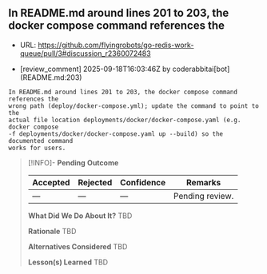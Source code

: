 ## In README.md around lines 201 to 203, the docker compose command references the

- URL: https://github.com/flyingrobots/go-redis-work-queue/pull/3#discussion_r2360072483

- [review_comment] 2025-09-18T16:03:46Z by coderabbitai[bot] (README.md:203)

```text
In README.md around lines 201 to 203, the docker compose command references the
wrong path (deploy/docker-compose.yml); update the command to point to the
actual file location deployments/docker/docker-compose.yaml (e.g. docker compose
-f deployments/docker/docker-compose.yaml up --build) so the documented command
works for users.
```

> [!INFO]- **Pending**
> **Outcome**
> 
> | Accepted | Rejected | Confidence | Remarks |
> |----------|----------|------------|---------|
> | — | — | — | Pending review. |
>
> **What Did We Do About It?**
> TBD
>
> **Rationale**
> TBD
>
> **Alternatives Considered**
> TBD
>
> **Lesson(s) Learned**
> TBD
